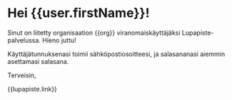 # Hei {{user.firstName}}!

Sinut on liitetty organisaation {{org}} viranomaiskäyttäjäksi
Lupapiste-palvelussa. Hieno juttu!

Käyttäjätunnuksenasi toimii sähköpostiosoitteesi, ja salasananasi
aiemmin asettamasi salasana.

Terveisin,

{{lupapiste.link}}
